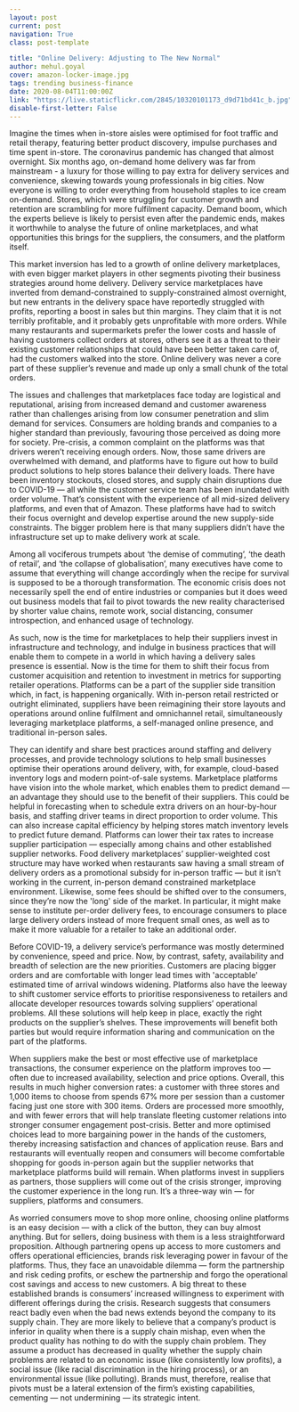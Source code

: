 ```yaml
---
layout: post
current: post
navigation: True
class: post-template

title: "Online Delivery: Adjusting to The New Normal"
author: mehul.goyal
cover: amazon-locker-image.jpg
tags: trending business-finance
date: 2020-08-04T11:00:00Z
link: "https://live.staticflickr.com/2845/10320101173_d9d71bd41c_b.jpg"
disable-first-letter: False
---
```


Imagine the times when in-store aisles were optimised for foot traffic and retail therapy, featuring better product discovery, impulse purchases and time spent in-store. The coronavirus pandemic has changed that almost overnight. Six months ago, on-demand home delivery was far from mainstream - a luxury for those willing to pay extra for delivery services and convenience, skewing towards young professionals in big cities. Now everyone is willing to order everything from household staples to ice cream on-demand. Stores, which were struggling for customer growth and retention are scrambling for more fulfilment capacity. Demand boom, which the experts believe is likely to persist even after the pandemic ends, makes it worthwhile to analyse the future of online marketplaces, and what opportunities this brings for the suppliers, the consumers, and the platform itself.

This market inversion has led to a growth of online delivery marketplaces, with even bigger market players in other segments pivoting their business strategies around home delivery. Delivery service marketplaces have inverted from demand-constrained to supply-constrained almost overnight, but new entrants in the delivery space have reportedly struggled with profits, reporting a boost in sales but thin margins. They claim that it is not terribly profitable, and it probably gets unprofitable with more orders. While many restaurants and supermarkets prefer the lower costs and hassle of having customers collect orders at stores, others see it as a threat to their existing customer relationships that could have been better taken care of, had the customers walked into the store. Online delivery was never a core part of these supplier’s revenue and made up only a small chunk of the total orders.

The issues and challenges that marketplaces face today are logistical and reputational, arising from increased demand and customer awareness rather than challenges arising from low consumer penetration and slim demand for services. Consumers are holding brands and companies to a higher standard than previously, favouring those perceived as doing more for society. Pre-crisis, a common complaint on the platforms was that drivers weren’t receiving enough orders. Now, those same drivers are overwhelmed with demand, and platforms have to figure out how to build product solutions to help stores balance their delivery loads. There have been inventory stockouts, closed stores, and supply chain disruptions due to COVID-19 — all while the customer service team has been inundated with order volume. That’s consistent with the experience of all mid-sized delivery platforms, and even that of Amazon. These platforms have had to switch their focus overnight and develop expertise around the new supply-side constraints. The bigger problem here is that many suppliers didn’t have the infrastructure set up to make delivery work at scale.

Among all vociferous trumpets about ‘the demise of commuting’, ‘the death of retail’, and ‘the collapse of globalisation’, many executives have come to assume that everything will change accordingly when the recipe for survival is supposed to be a thorough transformation. The economic crisis does not necessarily spell the end of entire industries or companies but it does weed out business models that fail to pivot towards the new reality characterised by shorter value chains, remote work, social distancing, consumer introspection, and enhanced usage of technology.

As such, now is the time for marketplaces to help their suppliers invest in infrastructure and technology, and indulge in business practices that will enable them to compete in a world in which having a delivery sales presence is essential. Now is the time for them to shift their focus from customer acquisition and retention to investment in metrics for supporting retailer operations. Platforms can be a part of the supplier side transition which, in fact, is happening organically. With in-person retail restricted or outright eliminated, suppliers have been reimagining their store layouts and operations around online fulfilment and omnichannel retail, simultaneously leveraging marketplace platforms, a self-managed online presence, and traditional in-person sales.

They can identify and share best practices around staffing and delivery processes, and provide technology solutions to help small businesses optimise their operations around delivery, with, for example, cloud-based inventory logs and modern point-of-sale systems. Marketplace platforms have vision into the whole market, which enables them to predict demand — an advantage they should use to the benefit of their suppliers. This could be helpful in forecasting when to schedule extra drivers on an hour-by-hour basis, and staffing driver teams in direct proportion to order volume. This can also increase capital efficiency by helping stores match inventory levels to predict future demand. Platforms can lower their tax rates to increase supplier participation — especially among chains and other established supplier networks. Food delivery marketplaces’ supplier-weighted cost structure may have worked when restaurants saw having a small stream of delivery orders as a promotional subsidy for in-person traffic — but it isn’t working in the current, in-person demand constrained marketplace environment. Likewise, some fees should be shifted over to the consumers, since they’re now the 'long' side of the market. In particular, it might make sense to institute per-order delivery fees, to encourage consumers to place large delivery orders instead of more frequent small ones, as well as to make it more valuable for a retailer to take an additional order.

Before COVID-19, a delivery service’s performance was mostly determined by convenience, speed and price. Now, by contrast, safety, availability and breadth of selection are the new priorities. Customers are placing bigger orders and are comfortable with longer lead times with 'acceptable' estimated time of arrival windows widening. Platforms also have the leeway to shift customer service efforts to prioritise responsiveness to retailers and allocate developer resources towards solving suppliers’ operational problems. All these solutions will help keep in place, exactly the right products on the supplier’s shelves. These improvements will benefit both parties but would require information sharing and communication on the part of the platforms.

When suppliers make the best or most effective use of marketplace transactions, the consumer experience on the platform improves too — often due to increased availability, selection and price options. Overall, this results in much higher conversion rates: a customer with three stores and 1,000 items to choose from spends 67% more per session than a customer facing just one store with 300 items. Orders are processed more smoothly, and with fewer errors that will help translate fleeting customer relations into stronger consumer engagement post-crisis. Better and more optimised choices lead to more bargaining power in the hands of the customers, thereby increasing satisfaction and chances of application reuse. Bars and restaurants will eventually reopen and consumers will become comfortable shopping for goods in-person again but the supplier networks that marketplace platforms build will remain. When platforms invest in suppliers as partners, those suppliers will come out of the crisis stronger, improving the customer experience in the long run. It’s a three-way win — for suppliers, platforms and consumers.

As worried consumers move to shop more online, choosing online platforms is an easy decision — with a click of the button, they can buy almost anything. But for sellers, doing business with them is a less straightforward proposition. Although partnering opens up access to more customers and offers operational efficiencies, brands risk leveraging power in favour of the platforms. Thus, they face an unavoidable dilemma — form the partnership and risk ceding profits, or eschew the partnership and forgo the operational cost savings and access to new customers. A big threat to these established brands is consumers’ increased willingness to experiment with different offerings during the crisis. Research suggests that consumers react badly even when the bad news extends beyond the company to its supply chain. They are more likely to believe that a company’s product is inferior in quality when there is a supply chain mishap, even when the product quality has nothing to do with the supply chain problem. They assume a product has decreased in quality whether the supply chain problems are related to an economic issue (like consistently low profits), a social issue (like racial discrimination in the hiring process), or an environmental issue (like polluting). Brands must, therefore, realise that pivots must be a lateral extension of the firm’s existing capabilities, cementing — not undermining — its strategic intent.
